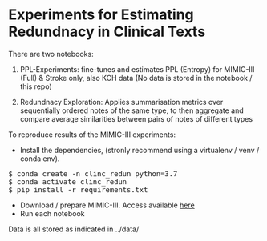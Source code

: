 # Experiments for Estimating Redundnacy in Clinical Texts

There are two notebooks:

1) PPL-Experiments: fine-tunes and estimates PPL (Entropy) for MIMIC-III (Full) & Stroke only, also KCH data (No data is stored in the notebook / this repo)

2) Redundnacy Exploration: Applies summarisation metrics over sequentially ordered notes of the same type, to then aggregate and compare average similarities between pairs of notes of different types

To reproduce results of the MIMIC-III experiments:

- Install the dependencies, (stronly recommend using a virtualenv / venv / conda env).

<pre>
$ conda create -n clinc_redun python=3.7
$ conda activate clinc_redun
$ pip install -r requirements.txt
</pre>

- Download / prepare MIMIC-III. Access available [here](https://mimic.physionet.org/gettingstarted/access/)
- Run each notebook

Data is all stored as indicated in ../data/
